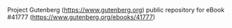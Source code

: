 Project Gutenberg (https://www.gutenberg.org) public repository for eBook #41777 (https://www.gutenberg.org/ebooks/41777)
